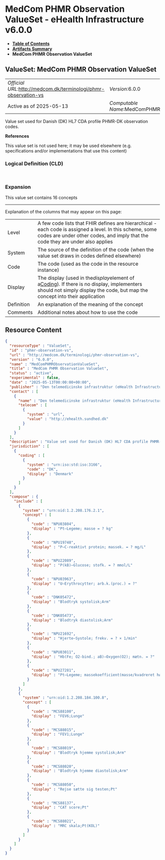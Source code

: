 # MedCom PHMR Observation ValueSet - eHealth Infrastructure v6.0.0

* [**Table of Contents**](toc.md)
* [**Artifacts Summary**](artifacts.md)
* **MedCom PHMR Observation ValueSet**

## ValueSet: MedCom PHMR Observation ValueSet 

| | |
| :--- | :--- |
| *Official URL*:http://medcom.dk/terminologi/phmr-observation-vs | *Version*:6.0.0 |
| Active as of 2025-05-13 | *Computable Name*:MedComPHMRObservationValueSet |

 
Value set used for Danish (DK) HL7 CDA profile PHMR-DK observation codes. 

 **References** 

This value set is not used here; it may be used elsewhere (e.g. specifications and/or implementations that use this content)

### Logical Definition (CLD)

 

### Expansion

This value set contains 16 concepts

-------

 Explanation of the columns that may appear on this page: 

| | |
| :--- | :--- |
| Level | A few code lists that FHIR defines are hierarchical - each code is assigned a level. In this scheme, some codes are under other codes, and imply that the code they are under also applies |
| System | The source of the definition of the code (when the value set draws in codes defined elsewhere) |
| Code | The code (used as the code in the resource instance) |
| Display | The display (used in the*display*element of a[Coding](http://hl7.org/fhir/R4/datatypes.html#Coding)). If there is no display, implementers should not simply display the code, but map the concept into their application |
| Definition | An explanation of the meaning of the concept |
| Comments | Additional notes about how to use the code |



## Resource Content

```json
{
  "resourceType" : "ValueSet",
  "id" : "phmr-observation-vs",
  "url" : "http://medcom.dk/terminologi/phmr-observation-vs",
  "version" : "6.0.0",
  "name" : "MedComPHMRObservationValueSet",
  "title" : "MedCom PHMR Observation ValueSet",
  "status" : "active",
  "experimental" : false,
  "date" : "2025-05-13T00:00:00+00:00",
  "publisher" : "Den telemedicinske infrastruktur (eHealth Infrastructure)",
  "contact" : [
    {
      "name" : "Den telemedicinske infrastruktur (eHealth Infrastructure)",
      "telecom" : [
        {
          "system" : "url",
          "value" : "http://ehealth.sundhed.dk"
        }
      ]
    }
  ],
  "description" : "Value set used for Danish (DK) HL7 CDA profile PHMR-DK observation codes.",
  "jurisdiction" : [
    {
      "coding" : [
        {
          "system" : "urn:iso:std:iso:3166",
          "code" : "DK",
          "display" : "Denmark"
        }
      ]
    }
  ],
  "compose" : {
    "include" : [
      {
        "system" : "urn:oid:1.2.208.176.2.1",
        "concept" : [
          {
            "code" : "NPU03804",
            "display" : "Pt—Legeme; masse = ? kg"
          },
          {
            "code" : "NPU19748",
            "display" : "P—C-reaktivt protein; massek. = ? mg/L"
          },
          {
            "code" : "NPU22089",
            "display" : "P(kB)—Glucose; stofk. = ? mmol/L"
          },
          {
            "code" : "NPU03963",
            "display" : "U—Erythrocytter; arb.k.(proc.) = ?"
          },
          {
            "code" : "DNK05472",
            "display" : "Blodtryk systolisk;Arm"
          },
          {
            "code" : "DNK05473",
            "display" : "Blodtryk diastolisk;Arm"
          },
          {
            "code" : "NPU21692",
            "display" : "Hjerte—Systole; frekv. = ? × 1/min"
          },
          {
            "code" : "NPU03011",
            "display" : "Hb(Fe; O2-bind.; aB)—Oxygen(O2); mætn. = ?"
          },
          {
            "code" : "NPU27281",
            "display" : "Pt—Legeme; massekoefficient(masse/kvadreret højde) = ? kg/m²"
          }
        ]
      },
      {
        "system" : "urn:oid:1.2.208.184.100.8",
        "concept" : [
          {
            "code" : "MCS88100",
            "display" : "FEV6;Lunge"
          },
          {
            "code" : "MCS88015",
            "display" : "FEV1;Lunge"
          },
          {
            "code" : "MCS88019",
            "display" : "Blodtryk hjemme systolisk;Arm"
          },
          {
            "code" : "MCS88020",
            "display" : "Blodtryk hjemme diastolisk;Arm"
          },
          {
            "code" : "MCS88050",
            "display" : "Rejse sætte sig testen;Pt"
          },
          {
            "code" : "MCS88137",
            "display" : "CAT score;Pt"
          },
          {
            "code" : "MCS88021",
            "display" : "MRC skala;Pt(KOL)"
          }
        ]
      }
    ]
  }
}

```
